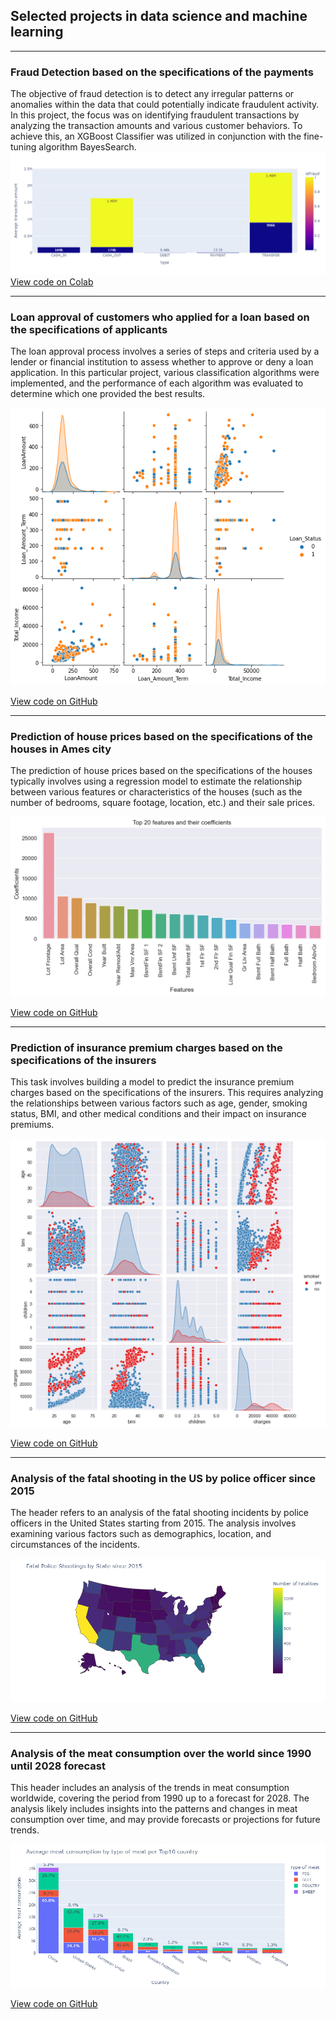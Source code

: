## Selected projects in data science and machine learning

---

### Fraud Detection based on the specifications of the payments 

The objective of fraud detection is to detect any irregular patterns or anomalies within the data that could potentially indicate fraudulent activity. In this project, the focus was on identifying fraudulent transactions by analyzing the transaction amounts and various customer behaviors. To achieve this, an XGBoost Classifier was utilized in conjunction with the fine-tuning algorithm BayesSearch.
<img src="images/Fraud_detection.png?raw=true"/>
<a href="https://colab.research.google.com/drive/1XkQzwraZ0WONLY94eDm4ztxtaZkqUQmJ?usp=sharing">View code on Colab</a> 

---
### Loan approval of customers who applied for a loan based on the specifications of applicants 

The loan approval process involves a series of steps and criteria used by a lender or financial institution to assess whether to approve or deny a loan application. In this particular project, various classification algorithms were implemented, and the performance of each algorithm was evaluated to determine which one provided the best results.

<img src="images/Loan_approval.png?raw=true"/>

<a href="https://github.com/EmilJavadli/EmilJavadli.github.io/tree/master/Loan%20approval">View code on GitHub</a> 

---

### Prediction of house prices based on the specifications of the houses in Ames city 

The prediction of house prices based on the specifications of the houses typically involves using a regression model to estimate the relationship between various features or characteristics of the houses (such as the number of bedrooms, square footage, location, etc.) and their sale prices.

<img src="images/House_prices.png?raw=true"/>

<a href="https://github.com/EmilJavadli/EmilJavadli.github.io/tree/master/Housing">View code on GitHub</a> 

---

### Prediction of insurance premium charges based on the specifications of the insurers

This task involves building a model to predict the insurance premium charges based on the specifications of the insurers. This requires analyzing the relationships between various factors such as age, gender, smoking status, BMI, and other medical conditions and their impact on insurance premiums.

<img src="images/Insurance.png?raw=true"/>

<a href="https://github.com/EmilJavadli/EmilJavadli.github.io/tree/master/Health%20insurance">View code on GitHub</a> 

---

### Analysis of the fatal shooting in the US by police officer since 2015  

The header refers to an analysis of the fatal shooting incidents by police officers in the United States starting from 2015. The analysis involves examining various factors such as demographics, location, and circumstances of the incidents.

<img src="images/Fatal_force.png?raw=true"/>

<a href="https://github.com/EmilJavadli/EmilJavadli.github.io/tree/master/Fatal_Shooting">View code on GitHub</a> 

---

### Analysis of the meat consumption over the world since 1990 until 2028 forecast  

This header includes an analysis of the trends in meat consumption worldwide, covering the period from 1990 up to a forecast for 2028. The analysis likely includes insights into the patterns and changes in meat consumption over time, and may provide forecasts or projections for future trends.

<img src="images/Meat.png?raw=true"/>

<a href="">View code on GitHub</a> 




<!-- Remove above link if you don't want to attibute -->
